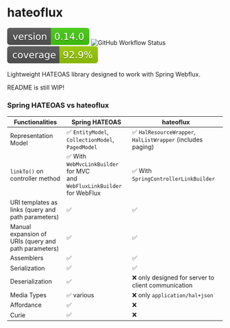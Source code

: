# hateoflux

![Version](.github/badges/version.svg)
![GitHub Workflow Status](https://img.shields.io/github/actions/workflow/status/kamillionlabs/hateoflux/main.yml?branch=master)
![Coverage](.github/badges/jacoco.svg)

Lightweight HATEOAS library designed to work with Spring Webflux.

README is still WIP!

### Spring HATEOAS vs hateoflux

| Functionalities                                      | Spring HATEOAS                                                                | hateoflux                                                  |
|------------------------------------------------------|-------------------------------------------------------------------------------|------------------------------------------------------------|
| Representation Model                                 | ✅ `EntityModel`, `CollectionModel`, `PagedModel`                              | ✅ `HalResourceWrapper`, `HalListWrapper` (includes paging) |
| `linkTo()` on controller method                      | ✅  With `WebMvcLinkBuilder` for MVC <br/>and `WebFluxLinkBuilder` for WebFlux | ✅  With `SpringControllerLinkBuilder`                      |
| URI templates as links (query and path parameters)   | ✅                                                                             | ✅                                                          |
| Manual expansion of URIs (query and path parameters) | ✅                                                                             | ✅                                                          |
| Assemblers                                           | ✅                                                                             | ✅                                                          |
| Serialization                                        | ✅                                                                             | ✅                                                          |
| Deserialization                                      | ✅                                                                             | ❌ only designed for server to client communication         |
| Media Types                                          | ✅ various                                                                     | ❌ only `application/hal+json`                              |
| Affordance                                           | ✅                                                                             | ❌                                                          |
| Curie                                                | ✅                                                                             | ❌                                                          |
